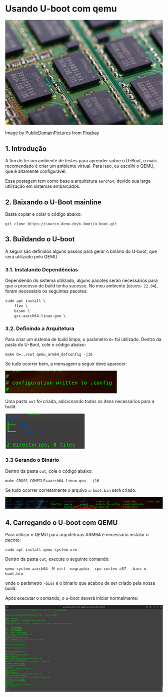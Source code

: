 # Usando U-boot com qemu

![qemu](../../../images/u-boot_qemu/u-boot_qemu.jpg)

Image by <a href="https://pixabay.com/users/publicdomainpictures-14/?utm_source=link-attribution&amp;utm_medium=referral&amp;utm_campaign=image&amp;utm_content=22098">PublicDomainPictures</a> from <a href="https://pixabay.com/?utm_source=link-attribution&amp;utm_medium=referral&amp;utm_campaign=image&amp;utm_content=22098">Pixabay</a>


## 1. Introdução

A fim de ter um ambiente de testes para aprender sobre o U-Boot, o mais recomendado é criar um ambiente virtual. Para isso, eu escolhi o QEMU, que é altamente configurável.

Essa postagem tem como base a arquitetura `aarch64`, devido sua larga utilização em sistemas embarcados.

## 2. Baixando o U-Boot mainline

Basta copiar e colar o código abaixo: 

```
git clone https://source.denx.de/u-boot/u-boot.git
```

## 3. Buildando o U-boot

A seguir são definidos alguns passos para gerar o binário do U-boot, que será utilizado pelo QEMU.

### 3.1. Instalando Dependências

Dependendo do sistema utilizado, alguns pacotes serão necessários para que o processo de build tenha sucesso. No meu ambiente (`ubuntu 22.04`), foram necessário os seguintes pacotes:

```
sudo apt install \
    flex \
    bison \
    gcc-aarch64-linux-gnu \
```

### 3.2. Definindo a Arquitetura

Para criar um sistema de build limpo, o parâmetro `O=` foi utilizado. Dentro da pasta do U-Boot, cole o código abaixo:

```
make O=../out qemu_arm64_defconfig -j16
```

Se tudo ocorrer bem, a mensagem a seguir deve aparecer:

![qemu](../../../images/u-boot_qemu/make_res_1.png)

Uma pasta `out` foi criada, adicionando todos os itens necessários para a build.

![qemu](../../../images/u-boot_qemu/tree_res_2.png)

### 3.3 Gerando o Binário

Dentro da pasta `out`, cole o código abaixo:

```
make CROSS_COMPILE=aarch64-linux-gnu- -j16
```

Se tudo ocorrer corretamente o arquivo `u-boot.bin` será criado.

![qemu](../../../images/u-boot_qemu/bin_res_3.png)

## 4. Carregando o U-boot com QEMU

Para utilizar o QEMU para arquiteturas ARM64 é necessário instalar o pacote:

```
sudo apt install qemu-system-arm
```

Dentro da pasta `out`, execute o seguinte comando:

```
qemu-system-aarch64 -M virt -nographic -cpu cortex-a57  -bios u-boot.bin
```

onde o parâmetro `-bios` é o binario que acabou de ser criado pela nossa build.

Após executar o comando, o u-boot deverá iniciar normalmente:

![qemu](../../../images/u-boot_qemu/final_res-4.png)